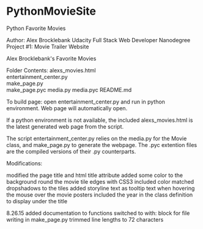 # PythonMovieSite
Python Favorite Movies

Author: Alex Brocklebank
Udacity Full Stack Web Developer Nanodegree
Project #1: Movie Trailer Website

Alex Brocklebank's Favorite Movies

Folder Contents:
alexs_movies.html        
entertainment_center.py  
make_page.py             
make_page.pyc
media.py
media.pyc
README.md

To build page: 
open entertainment_center.py and run in python environment.  Web page will automatically open.

If a python environment is not available, the included alexs_movies.html is the latest generated web page from the script.

The script entertainment_center.py relies on the media.py for the Movie class, and make_page.py to generate the webpage.  The .pyc extention files are the compiled versions of their .py counterparts. 

Modifications:

modified the page title and html title attribute
added some color to the background
round the movie tile edges with CSS3
included color matched dropshadows to the tiles
added storyline text as tooltip text when hovering the mouse over the movie posters
included the year in the class definition to display under the title

8.26.15
added documentation to functions
switched to with: block for file writing in make_page.py
trimmed line lengths to 72 characters
